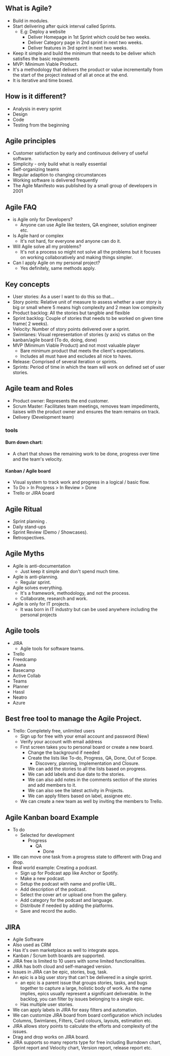 ## What is Agile?
- Build in modules.
- Start delivering after quick interval called Sprints.
  - E.g: Deploy a website
    - Deliver Homepage in 1st Sprint which could be two weeks.
    - Deliver Category page in 2nd sprint in next two weeks.
    - Deliver features in 3rd sprint in next two weeks.
- Keep it simple and build the minimum that needs to be deliver which satisfies the basic requirements
- MVP: Minimum Viable Product.
- It's a methodology that delivers the product or value incrementally from the start of the project instead of all at once at the end.
- It is iterative and time boxed.

## How is it different?
- Analysis in every sprint
- Design
- Code
- Testing from the beginning

## Agile principles
- Customer satisfaction by early and continuous delivery of useful software.
- Simplicity - only build what is really essential
- Self-organizing teams 
- Regular adaption to changing circumstances
- Working software is delivered frequently
- The Agile Manifesto was published by a small group of developers in 2001

## Agile FAQ
- is Agile only for Developers?
  - Anyone can use Agile like testers, QA engineer, solution engineer etc.
- Is Agile hard or complex 
  - It's not hard, for everyone and anyone can do it.
- Will Agile solve all my problems?
  - It's not a process so might not solve all the problems but it focuses on working collaboratively and making things simpler.
- Can I apply Agile on my personal project?
  - Yes definitely, same methods apply.

## Key concepts
- User stories: As a user I want to do this so that...
- Story points: Relative unit of measure to assess whether a user story is big or small where 5 means high complexity and 2 mean low complexity
- Product backlog: All the stories but tangible and flexible
- Sprint backlog: Couple of stories that needs to be worked on given time frame( 2 weeks).
- Velocity: Number of story points delivered over a sprint.
- Swimlanes: Visual representation of stories (y axis) vs status on the kanban/agile board (To do, doing, done)
- MVP (Minimum Viable Product) and not most valuable player 
  - Bare minimum product that meets the client's expectations. 
  - Includes all must have and excludes all nice to haves. 
- Release: Comprised of several iteration or sprints.
- Sprints: Period of time in which the team will work on defined set of user stories.

## Agile team and Roles
- Product owner: Represents the end customer.
- Scrum Master: Facilitates team meetings, removes team impediments, liaises with the product owner and ensures the team remains on track.
- Delivery (Development team)
  
### tools
#### Burn down chart:
- A chart that shows the remaining work to be done, progress over time and the team's velocity.
#### Kanban / Agile board
- Visual system to track work and progress in a logical / basic flow.
- To Do > In Progress > In Review > Done
- Trello or JIRA board

## Agile Ritual 
- Sprint planning .
- Daily stand-ups
- Sprint Review (Demo / Showcases).
- Retrospectives.

## Agile Myths 
- Agile is anti-documentation
  - Just keep it simple and don't spend much time.
- Agile is anti-planning. 
  - Regular sprint.
- Agile solves everything.
  - It's a framework, methodology, and not the process.
  - Collaborate, research and work.
- Agile is only for IT projects.
  - It was born in IT industry but can be used anywhere including the personal projects

## Agile tools
- JIRA 
  - Agile tools for software teams.
- Trello
- Freedcamp
- Asana
- Basecamp
- Active Collab
- Teams
- Planner
- Hassl
- Neatro
- Azure

## Best free tool to manage the Agile Project.
- Trello: Completely free, unlimited users 
  - Sign up for free with your email account and password (New)
  - Verify your account with email address
  - First screen takes you to personal board or create a new board.
    - Change the background if needed
    - Create the lists like To-do, Progress, QA, Done, Out of Scope.
      - Discovery, planning, Implementation and Closure.
    - We can add the stories to all the lists based on progress.
    - We can add labels and due date to the stories.
    - We can also add notes in the comments section of the stories and add members to it.
    - We can also see the latest activity in Projects. 
    - We can apply filters based on label, assignee etc.
  - We can create a new team as well by inviting the members to Trello.
  
## Agile Kanban board Example
- To do
  - Selected for development
    - Progress
      - QA
        - Done
- We can move one task from a progress state to different with Drag and drop.
- Real world example: Creating a podcast.
  - Sign up for Podcast app like Anchor or Spotify.
  - Make a new podcast.
  - Setup the podcast with name and profile URL.
  - Add description of the podcast.
  - Select the cover art or upload one from the gallery.
  - Add category for the podcast and language.
  - Distribute if needed by adding the platforms.
  - Save and record the audio.
  
## JIRA 
- Agile Software
- Also used as CRM 
- Has it's own marketplace as well to integrate apps.
- Kanban / Scrum both boards are supported.
- JIRA free is limited to 10 users with some limited functionalities.
- JIRA has both cloud and self-managed version.
- Issues in JIRA can be epic, stories, bug, task.
- An epic is a big user story that can't be delivered in a single sprint.
  - an epic is a parent issue that groups stories, tasks, and bugs together to capture a large, holistic body of work. As the name implies, epics usually represent a significant deliverable. In the backlog, you can filter by issues belonging to a single epic.
  - Has multiple user stories.
- We can apply labels in JIRA for easy filters and automation.
- We can customize JIRA board from board configuration which includes Columns, Swimlanes, Filters, Card colours, layouts, estimation etc.
- JIRA allows story points to calculate the efforts and complexity of the issues.
- Drag and drop works on JIRA board.
- JIRA supports so many reports type for free including Burndown chart, Sprint report and Velocity chart, Version report, release report etc.
  